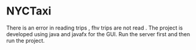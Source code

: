 # NYCTaxi
There is an error in reading trips , fhv trips are not read .
The project is developed using java and javafx for the GUI.
Run the server first and then run the project. 
